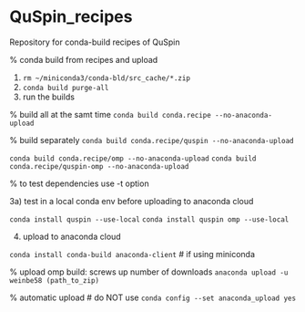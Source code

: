 # QuSpin_recipes
Repository for conda-build recipes of QuSpin


% conda build from recipes and upload

1) `rm ~/miniconda3/conda-bld/src_cache/*.zip`
2) `conda build purge-all`
3) run the builds 

% build all at the samt time
`conda build conda.recipe --no-anaconda-upload`


% build separately
`conda build conda.recipe/quspin --no-anaconda-upload`

`conda build conda.recipe/omp --no-anaconda-upload`
`conda build conda.recipe/quspin-omp --no-anaconda-upload`

% to test dependencies use -t option


3a) test in a local conda env before uploading to anaconda cloud


`conda install quspin --use-local`
`conda install quspin omp --use-local` 

4) upload to anaconda cloud

`conda install conda-build anaconda-client` # if using miniconda

% upload omp build: screws up number of downloads
`anaconda upload -u weinbe58 (path_to_zip)`

% automatic upload # do NOT use
`conda config --set anaconda_upload yes`
